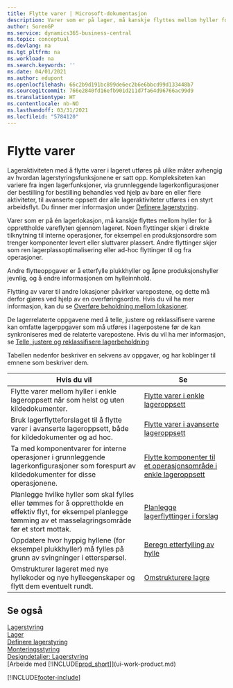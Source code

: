 ```yaml
---
title: Flytte varer | Microsoft-dokumentasjon
description: Varer som er på lager, må kanskje flyttes mellom hyller for å opprettholde vareflyten gjennom lageret. Noen flyttinger skjer i direkte tilknytning til interne operasjoner, for eksempel en produksjonsordre som trenger komponenter levert eller sluttvarer plassert. Andre flyttinger skjer som ren lagerplassoptimalisering eller ad-hoc flyttinger til og fra operasjoner.
author: SorenGP
ms.service: dynamics365-business-central
ms.topic: conceptual
ms.devlang: na
ms.tgt_pltfrm: na
ms.workload: na
ms.search.keywords: ''
ms.date: 04/01/2021
ms.author: edupont
ms.openlocfilehash: 66c2b9d191bc899de6ec2b6e6bbcd99d133448b7
ms.sourcegitcommit: 766e2840fd16efb901d211d7fa64d96766ac99d9
ms.translationtype: HT
ms.contentlocale: nb-NO
ms.lasthandoff: 03/31/2021
ms.locfileid: "5784120"
---
```

# <a name="moving-items"></a>Flytte varer
Lageraktiviteten med å flytte varer i lageret utføres på ulike måter avhengig av hvordan lagerstyringsfunksjonene er satt opp. Kompleksiteten kan variere fra ingen lagerfunksjoner, via grunnleggende lagerkonfigurasjoner der bestilling for bestilling behandles ved hjelp av bare en eller flere aktiviteter, til avanserte oppsett der alle lageraktiviteter utføres i en styrt arbeidsflyt. Du finner mer informasjon under [Definere lagerstyring](warehouse-setup-warehouse.md).

Varer som er på én lagerlokasjon, må kanskje flyttes mellom hyller for å opprettholde vareflyten gjennom lageret. Noen flyttinger skjer i direkte tilknytning til interne operasjoner, for eksempel en produksjonsordre som trenger komponenter levert eller sluttvarer plassert. Andre flyttinger skjer som ren lagerplassoptimalisering eller ad-hoc flyttinger til og fra operasjoner.

Andre flytteoppgaver er å etterfylle plukkhyller og åpne produksjonshyller jevnlig, og å endre informasjonen om hylleinnhold.

Flytting av varer til andre lokasjoner påvirker varepostene, og dette må derfor gjøres ved hjelp av en overføringsordre. Hvis du vil ha mer informasjon, kan du se [Overføre beholdning mellom lokasjoner](inventory-how-transfer-between-locations.md).  

De lagerrelaterte oppgavene med å telle, justere og reklassifisere varene kan omfatte lagerppgaver som må utføres i lagerpostene før de kan synkroniseres med de relaterte varepostene. Hvis du vil ha mer informasjon, se [Telle, justere og reklassifisere lagerbeholdning](inventory-how-count-adjust-reclassify.md)  

 Tabellen nedenfor beskriver en sekvens av oppgaver, og har koblinger til emnene som beskriver dem.   

|**Hvis du vil**|**Se**|  
|------------|-------------|  
|Flytte varer mellom hyller i enkle lageroppsett når som helst og uten kildedokumenter.|[Flytte varer i enkle lageroppsett](warehouse-how-to-move-items-ad-hoc-in-basic-warehousing.md)|
|Bruk lagerflytteforslaget til å flytte varer i avanserte lageroppsett, både for kildedokumenter og ad hoc.|[Flytte varer i avanserte lageroppsett](warehouse-how-to-move-items-in-advanced-warehousing.md)|  
|Ta med komponentvarer for interne operasjoner i grunnleggende lagerkonfigurasjoner som forespurt av kildedokumenter for disse operasjonene.|[Flytte komponenter til et operasjonsområde i enkle lageroppsett](warehouse-how-to-move-components-to-an-operation-area-in-basic-warehousing.md)|
|Planlegge hvilke hyller som skal fylles eller tømmes for å opprettholde en effektiv flyt, for eksempel planlegge tømming av et masselagringsområde før et stort mottak.|[Planlegge lagerflyttinger i forslag](warehouse-how-to-plan-warehouse-movements-in-worksheets.md)|
|Oppdatere hvor hyppig hyllene (for eksempel plukkhyller) må fylles på grunn av svingninger i etterspørsel.|[Beregn etterfylling av hylle](warehouse-how-to-calculate-bin-replenishment.md)|
|Omstrukturer lageret med nye hyllekoder og nye hylleegenskaper og flytt dem eventuelt rundt.|[Omstrukturere lagre](warehouse-how-to-restructure-warehouses.md)|  

## <a name="see-also"></a>Se også  
[Lagerstyring](warehouse-manage-warehouse.md)  
[Lager](inventory-manage-inventory.md)  
[Definere lagerstyring](warehouse-setup-warehouse.md)     
[Monteringsstyring](assembly-assemble-items.md)    
[Designdetaljer: Lagerstyring](design-details-warehouse-management.md)  
[Arbeide med [!INCLUDE[prod_short](includes/prod_short.md)]](ui-work-product.md)


[!INCLUDE[footer-include](includes/footer-banner.md)]